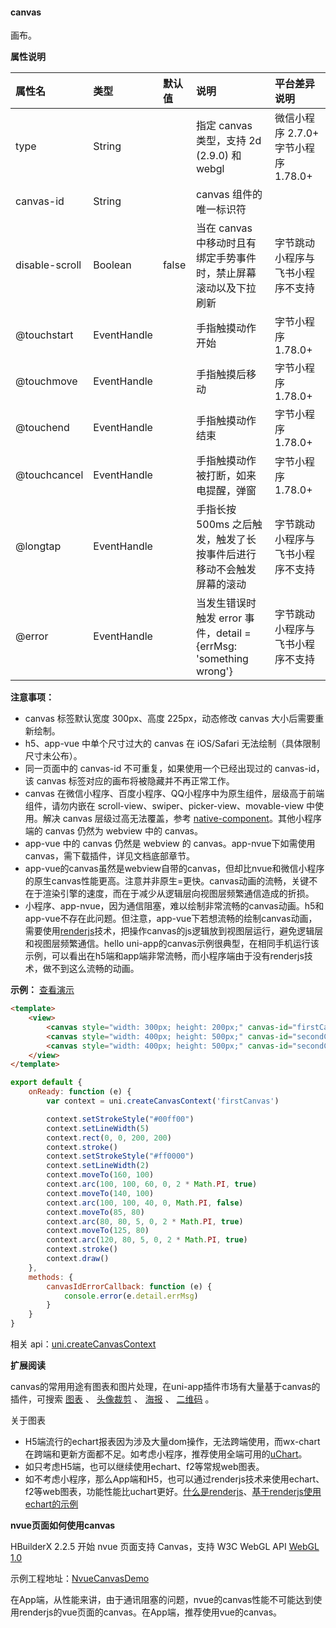 #### canvas

画布。

**属性说明**

|属性名|类型|默认值|说明|平台差异说明|
|:-|:-|:-|:-|:-|
|type|String||指定 canvas 类型，支持 2d (2.9.0) 和 webgl|微信小程序 2.7.0+ 字节小程序1.78.0+|
|canvas-id|String||canvas 组件的唯一标识符||
|disable-scroll|Boolean|false|当在 canvas 中移动时且有绑定手势事件时，禁止屏幕滚动以及下拉刷新|字节跳动小程序与飞书小程序不支持|
|@touchstart|EventHandle||手指触摸动作开始|字节小程序1.78.0+|
|@touchmove|EventHandle||手指触摸后移动|字节小程序1.78.0+|
|@touchend|EventHandle||手指触摸动作结束|字节小程序1.78.0+|
|@touchcancel|EventHandle||手指触摸动作被打断，如来电提醒，弹窗|字节小程序1.78.0+|
|@longtap|EventHandle||手指长按 500ms 之后触发，触发了长按事件后进行移动不会触发屏幕的滚动|字节跳动小程序与飞书小程序不支持|
|@error|EventHandle||当发生错误时触发 error 事件，detail = {errMsg: 'something wrong'}|字节跳动小程序与飞书小程序不支持|

**注意事项：**

* canvas 标签默认宽度 300px、高度 225px，动态修改 canvas 大小后需要重新绘制。
* h5、app-vue 中单个尺寸过大的 canvas 在 iOS/Safari 无法绘制（具体限制尺寸未公布）。
* 同一页面中的 canvas-id 不可重复，如果使用一个已经出现过的 canvas-id，该 canvas 标签对应的画布将被隐藏并不再正常工作。
* canvas 在微信小程序、百度小程序、QQ小程序中为原生组件，层级高于前端组件，请勿内嵌在 scroll-view、swiper、picker-view、movable-view 中使用。解决 canvas 层级过高无法覆盖，参考 [native-component](/component/native-component)。其他小程序端的 canvas 仍然为 webview 中的 canvas。
* app-vue 中的 canvas 仍然是 webview 的 canvas。app-nvue下如需使用canvas，需下载插件，详见文档底部章节。
* app-vue的canvas虽然是webview自带的canvas，但却比nvue和微信小程序的原生canvas性能更高。注意并非原生=更快。canvas动画的流畅，关键不在于渲染引擎的速度，而在于减少从逻辑层向视图层频繁通信造成的折损。
* 小程序、app-nvue，因为通信阻塞，难以绘制非常流畅的canvas动画。h5和app-vue不存在此问题。但注意，app-vue下若想流畅的绘制canvas动画，需要使用[renderjs](https://uniapp.dcloud.io/frame?id=renderjs)技术，把操作canvas的js逻辑放到视图层运行，避免逻辑层和视图层频繁通信。hello uni-app的canvas示例很典型，在相同手机运行该示例，可以看出在h5端和app端非常流畅，而小程序端由于没有renderjs技术，做不到这么流畅的动画。

**示例：** [查看演示](https://hellouniapp.dcloud.net.cn/pages/component/canvas/canvas)
 
```html
<template>
	<view>
		<canvas style="width: 300px; height: 200px;" canvas-id="firstCanvas" id="firstCanvas"></canvas>
		<canvas style="width: 400px; height: 500px;" canvas-id="secondCanvas" id="secondCanvas"></canvas>
		<canvas style="width: 400px; height: 500px;" canvas-id="secondCanvas" id="secondCanvas" @error="canvasIdErrorCallback"></canvas>
	</view>
</template>
```
 
```javascript
export default {
	onReady: function (e) {
		var context = uni.createCanvasContext('firstCanvas')

		context.setStrokeStyle("#00ff00")
		context.setLineWidth(5)
		context.rect(0, 0, 200, 200)
		context.stroke()
		context.setStrokeStyle("#ff0000")
		context.setLineWidth(2)
		context.moveTo(160, 100)
		context.arc(100, 100, 60, 0, 2 * Math.PI, true)
		context.moveTo(140, 100)
		context.arc(100, 100, 40, 0, Math.PI, false)
		context.moveTo(85, 80)
		context.arc(80, 80, 5, 0, 2 * Math.PI, true)
		context.moveTo(125, 80)
		context.arc(120, 80, 5, 0, 2 * Math.PI, true)
		context.stroke()
		context.draw()
	},
	methods: {
		canvasIdErrorCallback: function (e) {
			console.error(e.detail.errMsg)
		}
	}
}
```
 
相关 api：[uni.createCanvasContext](api/canvas/createCanvasContext)

**扩展阅读**

canvas的常用用途有图表和图片处理，在uni-app插件市场有大量基于canvas的插件，可搜索 [图表](https://ext.dcloud.net.cn/search?q=图表) 、 [头像裁剪](https://ext.dcloud.net.cn/search?q=头像裁剪) 、 [海报](https://ext.dcloud.net.cn/search?q=海报) 、 [二维码](https://ext.dcloud.net.cn/search?q=%E4%BA%8C%E7%BB%B4%E7%A0%81) 。

关于图表
- H5端流行的echart报表因为涉及大量dom操作，无法跨端使用，而wx-chart在跨端和更新方面都不足。如考虑小程序，推荐使用全端可用的[uChart](https://ext.dcloud.net.cn/plugin?id=271)。
- 如只考虑H5端，也可以继续使用echart、f2等常规web图表。
- 如不考虑小程序，那么App端和H5，也可以通过renderjs技术来使用echart、f2等web图表，功能性能比uchart更好。[什么是renderjs](https://uniapp.dcloud.io/frame?id=renderjs)、[基于renderjs使用echart的示例](https://ext.dcloud.net.cn/plugin?id=1207)


**nvue页面如何使用canvas**

HBuilderX 2.2.5 开始 nvue 页面支持 Canvas，支持 W3C WebGL API [WebGL 1.0](https://www.khronos.org/registry/webgl/specs/latest/1.0/)

示例工程地址：[NvueCanvasDemo](https://github.com/dcloudio/NvueCanvasDemo)

在App端，从性能来讲，由于通讯阻塞的问题，nvue的canvas性能不可能达到使用renderjs的vue页面的canvas。在App端，推荐使用vue的canvas。
